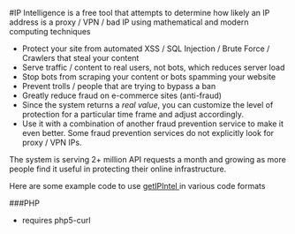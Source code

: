 #IP Intelligence is a free tool that attempts to determine how likely an IP address is a proxy / VPN / bad IP using mathematical and modern computing techniques

* Protect your site from automated XSS / SQL Injection / Brute Force / Crawlers that steal your content
* Serve traffic / content to real users, not bots, which reduces server load
* Stop bots from scraping your content or bots spamming your website
* Prevent trolls / people that are trying to bypass a ban
* Greatly reduce fraud on e-commerce sites (anti-fraud)
* Since the system returns a _real value_, you can customize the level of protection for a particular time frame and adjust accordingly.
* Use it with a combination of another fraud prevention service to make it even better. Some fraud prevention services do not explicitly look for proxy / VPN IPs. 

The system is serving 2+ million API requests a month and growing as more people find it useful in protecting their online infrastructure.



Here are some example code to use <a href="http://getipintel.net"> getIPIntel </a> in various code formats

###PHP
* requires php5-curl

